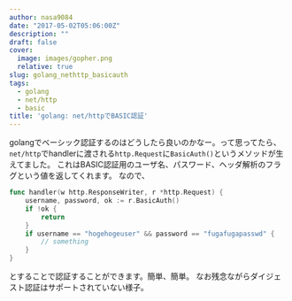 ```yaml
---
author: nasa9084
date: "2017-05-02T05:06:00Z"
description: ""
draft: false
cover:
  image: images/gopher.png
  relative: true
slug: golang_nethttp_basicauth
tags:
  - golang
  - net/http
  - basic
title: 'golang: net/httpでBASIC認証'
---
```



golangでベーシック認証するのはどうしたら良いのかなー。って思ってたら、`net/http`でhandlerに渡される`http.Request`に`BasicAuth()`というメソッドが生えてました。
これはBASIC認証用のユーザ名、パスワード、ヘッダ解析のフラグという値を返してくれます。
なので、

``` go
func handler(w http.ResponseWriter, r *http.Request) {
    username, password, ok := r.BasicAuth()
    if !ok {
        return
    }
    if username == "hogehogeuser" && password == "fugafugapasswd" {
        // something
    }
}
```

とすることで認証することができます。簡単、簡単。
なお残念ながらダイジェスト認証はサポートされていない様子。

